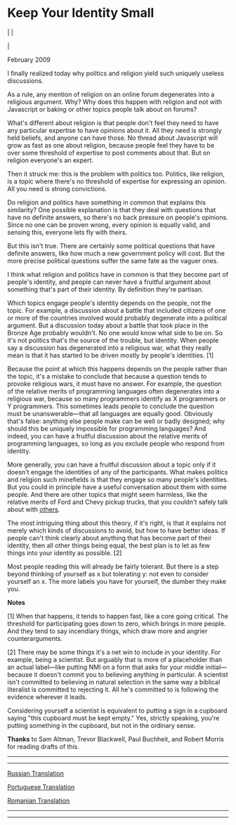 # Keep Your Identity Small

| | [](index.html)  
  
|   
  
February 2009  
  
I finally realized today why politics and religion yield such uniquely useless discussions.  
  
As a rule, any mention of religion on an online forum degenerates into a religious argument. Why? Why does this happen with religion and not with Javascript or baking or other topics people talk about on forums?  
  
What's different about religion is that people don't feel they need to have any particular expertise to have opinions about it. All they need is strongly held beliefs, and anyone can have those. No thread about Javascript will grow as fast as one about religion, because people feel they have to be over some threshold of expertise to post comments about that. But on religion everyone's an expert.  
  
Then it struck me: this is the problem with politics too. Politics, like religion, is a topic where there's no threshold of expertise for expressing an opinion. All you need is strong convictions.  
  
Do religion and politics have something in common that explains this similarity? One possible explanation is that they deal with questions that have no definite answers, so there's no back pressure on people's opinions. Since no one can be proven wrong, every opinion is equally valid, and sensing this, everyone lets fly with theirs.  
  
But this isn't true. There are certainly some political questions that have definite answers, like how much a new government policy will cost. But the more precise political questions suffer the same fate as the vaguer ones.  
  
I think what religion and politics have in common is that they become part of people's identity, and people can never have a fruitful argument about something that's part of their identity. By definition they're partisan.  
  
Which topics engage people's identity depends on the people, not the topic. For example, a discussion about a battle that included citizens of one or more of the countries involved would probably degenerate into a political argument. But a discussion today about a battle that took place in the Bronze Age probably wouldn't. No one would know what side to be on. So it's not politics that's the source of the trouble, but identity. When people say a discussion has degenerated into a religious war, what they really mean is that it has started to be driven mostly by people's identities. [1]  
  
Because the point at which this happens depends on the people rather than the topic, it's a mistake to conclude that because a question tends to provoke religious wars, it must have no answer. For example, the question of the relative merits of programming languages often degenerates into a religious war, because so many programmers identify as X programmers or Y programmers. This sometimes leads people to conclude the question must be unanswerable—that all languages are equally good. Obviously that's false: anything else people make can be well or badly designed; why should this be uniquely impossible for programming languages? And indeed, you can have a fruitful discussion about the relative merits of programming languages, so long as you exclude people who respond from identity.  
  
More generally, you can have a fruitful discussion about a topic only if it doesn't engage the identities of any of the participants. What makes politics and religion such minefields is that they engage so many people's identities. But you could in principle have a useful conversation about them with some people. And there are other topics that might seem harmless, like the relative merits of Ford and Chevy pickup trucks, that you couldn't safely talk about with [others](http://www.theledger.com/apps/pbcs.dll/article?AID=/20060418/NEWS/604180378/1039).  
  
The most intriguing thing about this theory, if it's right, is that it explains not merely which kinds of discussions to avoid, but how to have better ideas. If people can't think clearly about anything that has become part of their identity, then all other things being equal, the best plan is to let as few things into your identity as possible. [2]  
  
Most people reading this will already be fairly tolerant. But there is a step beyond thinking of yourself as x but tolerating y: not even to consider yourself an x. The more labels you have for yourself, the dumber they make you.  
  
  
  
  
  
  
  
 **Notes**  
  
[1] When that happens, it tends to happen fast, like a core going critical. The threshold for participating goes down to zero, which brings in more people. And they tend to say incendiary things, which draw more and angrier counterarguments.  
  
[2] There may be some things it's a net win to include in your identity. For example, being a scientist. But arguably that is more of a placeholder than an actual label—like putting NMI on a form that asks for your middle initial—because it doesn't commit you to believing anything in particular. A scientist isn't committed to believing in natural selection in the same way a biblical literalist is committed to rejecting it. All he's committed to is following the evidence wherever it leads.  
  
Considering yourself a scientist is equivalent to putting a sign in a cupboard saying "this cupboard must be kept empty." Yes, strictly speaking, you're putting something in the cupboard, but not in the ordinary sense.  
  
 **Thanks** to Sam Altman, Trevor Blackwell, Paul Buchheit, and Robert Morris for reading drafts of this.  
  
  
---  
  
  
---  
[Russian Translation](http://ryba4.com/translations/identity)  
  
[Portuguese Translation](http://adriano.mitre.com.br/identidade.html)  
  
[Romanian Translation](http://ro.goobix.com/pg/identity/)  
  
  
  
  

* * *  
  
---
